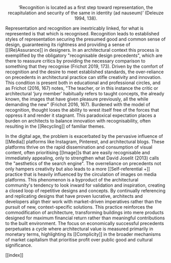 <p align= "center">‘Recognition is located as a first step toward representation, the recapitulation and security of the same in identity (ad nauseum)’ (Deleuze 1994, 138). </p>
Representation and recognition are inextricably linked, for what is represented is that which is recognised. Recognition leads to established styles of representation securing the presumed good and common sense of design, guaranteeing its rightness and providing a sense of [[(Re)Assurance]] in designers. In an architectural context this process is exemplified by the obligatory "recognisable design precedents", which are there to reassure critics by providing the necessary comparison to something that they recognise (Frichot 2019, 173). Driven by the comfort of recognition and the desire to meet established standards, the over-reliance on precedents in architectural practice can stifle creativity and innovation. This condition is present both in educational and professional circles, and as Frichot (2016, 167) notes, "The teacher, or in this instance the critic or architectural ‘jury member’ habitually refers to taught concepts, the already known, the images that have given pleasure previously, all the while demanding the new" (Frichot 2016, 167). Burdened with the model of recognition, thought loses the ability to wrest itself free of the forces that oppress it and render it stagnant. This paradoxical expectation places a burden on architects to balance innovation with recognisability, often resulting in the [[Recycling]] of familiar themes. 

In the digital age, the problem is exacerbated by the pervasive influence of [[Media]] platforms like Instagram, Pinterest, and architectural blogs. These platforms thrive on the rapid dissemination and consumption of visual content, often prioritising [[Image]]s that are easily recognisable and immediately appealing, only to strengthen what David Joselit (2013) calls the "aesthetics of the search engine". The overreliance on precedents not only hampers creativity but also leads to a more [[Self-referential +]] practice that is heavily influenced by the circulation of images on media platforms. This phenomenon is a byproduct of the architectural community's tendency to look inward for validation and inspiration, creating a closed loop of repetitive designs and concepts. By continually referencing and replicating designs that have proven lucrative, architects and developers align their work with market-driven imperatives rather than the pursuit of new, context-specific solutions. This practice reinforces the commodification of architecture, transforming buildings into mere products designed for maximum financial return rather than meaningful contributions to the built environment. The focus on economically successful precedents perpetuates a cycle where architectural value is measured primarily in monetary terms, highlighting its [[Complicity]] in the broader mechanisms of market capitalism that prioritise profit over public good and cultural significance.


[[index]]
